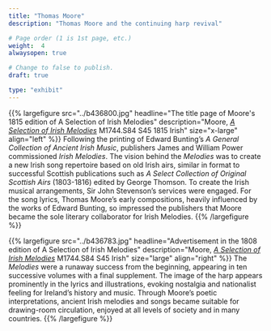 ```yaml
---
title: "Thomas Moore"
description: "Thomas Moore and the continuing harp revival"

# Page order (1 is 1st page, etc.)
weight:  4
alwaysopen: true

# Change to false to publish.
draft: true

type: "exhibit"
---
```


{{% largefigure src="../b436800.jpg" headline="The title page of Moore's 1815 edition of A Selection of Irish Melodies" description="Moore, [*A Selection of Irish Melodies*](https://bc-primo.hosted.exlibrisgroup.com/primo-explore/fulldisplay?docid=ALMA-BC21344982830001021&context=L&vid=bclib_new&search_scope=bcl&tab=bcl_only&lang=en_US) M1744.S84 S45 1815 Irish" size="x-large" align="left" %}}
Following the printing of Edward Bunting’s *A General Collection of Ancient Irish Music*, publishers James and William Power commissioned *Irish Melodies*. The vision behind the *Melodies* was to create a new Irish song repertoire based on old Irish airs, similar in format to successful Scottish publications such as *A Select Collection of Original Scottish Airs* (1803-1816) edited by George Thomson. To create the Irish musical arrangements, Sir John Stevenson’s services were engaged. For the song lyrics, Thomas Moore’s early compositions, heavily influenced by the works of Edward Bunting, so impressed the publishers that Moore became the sole literary collaborator for Irish Melodies.
{{% /largefigure %}}

{{% largefigure src="../b436783.jpg" headline="Advertisement in the 1808 edition of A Selection of Irish Melodies" description="Moore, [*A Selection of Irish Melodies*](https://bc-primo.hosted.exlibrisgroup.com/primo-explore/fulldisplay?docid=ALMA-BC21344987040001021&context=L&vid=bclib_new&search_scope=bcl&tab=bcl_only&lang=en_US) M1744.S84 S45 Irish" size="large" align="right" %}}
The *Melodies* were a runaway success from the beginning, appearing in ten successive volumes with a final supplement. The image of the harp appears prominently in the lyrics and illustrations, evoking nostalgia and nationalist feeling for Ireland’s history and music. Through Moore’s poetic interpretations, ancient Irish melodies and songs became suitable for drawing-room circulation, enjoyed at all levels of society and in many countries.
{{% /largefigure %}}

